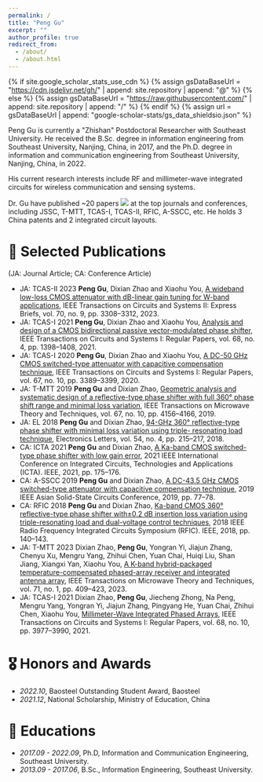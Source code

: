 ```yaml
---
permalink: /
title: "Peng Gu"
excerpt: ""
author_profile: true
redirect_from: 
  - /about/
  - /about.html
---
```


{% if site.google_scholar_stats_use_cdn %}
{% assign gsDataBaseUrl = "https://cdn.jsdelivr.net/gh/" | append: site.repository | append: "@" %}
{% else %}
{% assign gsDataBaseUrl = "https://raw.githubusercontent.com/" | append: site.repository | append: "/" %}
{% endif %}
{% assign url = gsDataBaseUrl | append: "google-scholar-stats/gs_data_shieldsio.json" %}

<span class='anchor' id='about-me'></span>

Peng Gu is currently a "Zhishan" Postdoctoral Researcher with Southeast University. He received the B.Sc. degree in information engineering from Southeast University, Nanjing, China, in 2017, and the Ph.D. degree in information and communication engineering from Southeast University, Nanjing, China, in 2022.

His current research interests include RF and millimeter-wave integrated circuits for wireless communication and sensing systems.

Dr. Gu have published ~20 papers <a href='https://scholar.google.com/citations?user=Urkx3egAAAAJ'><img src="https://img.shields.io/endpoint?url={{ url | url_encode }}&logo=Google%20Scholar&labelColor=f6f6f6&color=9cf&style=flat&label=citations"></a> at the top journals and conferences, including JSSC, T-MTT, TCAS-I, TCAS-II, RFIC, A-SSCC, etc. He holds 3 China patents and 2 integrated circuit layouts.

<!--
# 🔥 News
- *2022.02*: &nbsp;🎉🎉 Lorem ipsum dolor sit amet, consectetur adipiscing elit. Vivamus ornare aliquet ipsum, ac tempus justo dapibus sit amet. 
- *2022.02*: &nbsp;🎉🎉 Lorem ipsum dolor sit amet, consectetur adipiscing elit. Vivamus ornare aliquet ipsum, ac tempus justo dapibus sit amet. 
-->

# 📝 Selected Publications 
(JA: Journal Article; CA: Conference Article)

<!--
<div class='paper-box'><div class='paper-box-image'><div><div class="badge">CVPR 2016</div><img src='images/500x300.png' alt="sym" width="100%"></div></div>
<div class='paper-box-text' markdown="1">

[Deep Residual Learning for Image Recognition](https://openaccess.thecvf.com/content_cvpr_2016/papers/He_Deep_Residual_Learning_CVPR_2016_paper.pdf)

**Kaiming He**, Xiangyu Zhang, Shaoqing Ren, Jian Sun

[**Project**](https://scholar.google.com/citations?view_op=view_citation&hl=zh-CN&user=DhtAFkwAAAAJ&citation_for_view=DhtAFkwAAAAJ:ALROH1vI_8AC) <strong><span class='show_paper_citations' data='DhtAFkwAAAAJ:ALROH1vI_8AC'></span></strong>
- Lorem ipsum dolor sit amet, consectetur adipiscing elit. Vivamus ornare aliquet ipsum, ac tempus justo dapibus sit amet. 
</div>
</div>
-->

- <span class="paper-list-head">JA: TCAS-II 2023</span> **Peng Gu**, Dixian Zhao and Xiaohu You, [A wideband low-loss CMOS attenuator with dB-linear gain tuning for W-band applications](https://ieeexplore.ieee.org/abstract/document/10102658), IEEE Transactions on Circuits and Systems II: Express Briefs, vol. 70, no. 9, pp. 3308–3312, 2023.
- <span class="paper-list-head">JA: TCAS-I 2021</span> **Peng Gu**, Dixian Zhao and Xiaohu You, [Analysis and design of a CMOS bidirectional passive vector-modulated phase shifter](https://ieeexplore.ieee.org/abstract/document/9324957/), IEEE Transactions on Circuits and Systems I: Regular Papers, vol. 68, no. 4, pp. 1398–1408, 2021. 
- <span class="paper-list-head">JA: TCAS-I 2020</span> **Peng Gu**, Dixian Zhao and Xiaohu You, [A DC-50 GHz CMOS switched-type attenuator with capacitive compensation technique](https://ieeexplore.ieee.org/abstract/document/9110720/), IEEE Transactions on Circuits and Systems I: Regular Papers, vol. 67, no. 10, pp. 3389–3399, 2020.
- <span class="paper-list-head">JA: T-MTT 2019</span> **Peng Gu** and Dixian Zhao, [Geometric analysis and systematic design of a reflective-type phase shifter with full 360° phase shift range and minimal loss variation](https://ieeexplore.ieee.org/abstract/document/8809827/), IEEE Transactions on Microwave Theory and Techniques, vol. 67, no. 10, pp. 4156–4166, 2019. 
- <span class="paper-list-head">JA: EL 2018</span> **Peng Gu** and Dixian Zhao, [94-GHz 360° reflective-type phase shifter with minimal loss variation using triple- resonating load technique](https://ieeexplore.ieee.org/abstract/document/8809827/), Electronics Letters, vol. 54, no. 4, pp. 215–217, 2018.
- <span class="paper-list-head">CA: ICTA 2021</span> **Peng Gu** and Dixian Zhao, [A Ka-band CMOS switched-type phase shifter with low gain error](https://ieeexplore.ieee.org/abstract/document/8809827/), 2021 IEEE International Conference on Integrated Circuits, Technologies and Applications (ICTA). IEEE, 2021, pp. 175–176. 
- <span class="paper-list-head">CA: A-SSCC 2019</span> **Peng Gu** and Dixian Zhao, [A DC-43.5 GHz CMOS switched-type attenuator with capacitive compensation technique](https://ieeexplore.ieee.org/abstract/document/8809827/), 2019 IEEE Asian Solid-State Circuits Conference, 2019, pp. 77–78. 
- <span class="paper-list-head">CA: RFIC 2018</span> **Peng Gu** and Dixian Zhao, [Ka-band CMOS 360° reflective-type phase shifter with±0.2 dB insertion loss variation using triple-resonating load and dual-voltage control techniques](https://ieeexplore.ieee.org/abstract/document/8809827/), 2018 IEEE Radio Frequency Integrated Circuits Symposium (RFIC). IEEE, 2018, pp. 140–143.
- <span class="paper-list-head">JA: T-MTT 2023</span> Dixian Zhao, **Peng Gu**, Yongran Yi, Jiajun Zhang, Chenyu Xu, Mengru Yang, Zhihui Chen, Yuan Chai, Huiqi Liu, Shan Jiang, Xiangxi Yan, Xiaohu You, [A K-band hybrid-packaged temperature-compensated phased-array receiver and integrated antenna array](https://ieeexplore.ieee.org/abstract/document/8809827/), IEEE Transactions on Microwave Theory and Techniques, vol. 71, no. 1, pp. 409–423, 2023.
- <span class="paper-list-head">JA: TCAS-I 2021</span> Dixian Zhao, **Peng Gu**, Jiecheng Zhong, Na Peng, Mengru Yang, Yongran Yi, Jiajun Zhang, Pingyang He, Yuan Chai, Zhihui Chen, Xiaohu You, [Millimeter-Wave Integrated Phased Arrays](https://ieeexplore.ieee.org/abstract/document/8809827/), IEEE Transactions on Circuits and Systems I: Regular Papers, vol. 68, no. 10, pp. 3977–3990, 2021.<span class='show_paper_citations' data='Urkx3egAAAAJ:WF5omc3nYNoC'></span>



# 🎖 Honors and Awards
- *2022.10*, Baosteel Outstanding Student Award, Baosteel
- *2021.12*, National Scholarship, Ministry of Education, China

# 📖 Educations
- *2017.09 - 2022.09*, Ph.D, Information and Communication Engineering, Southeast University. 
- *2013.09 - 2017.06*, B.Sc., Information Engineering, Southeast University.

<!--
# 💬 Invited Talks
- *2021.06*, Lorem ipsum dolor sit amet, consectetur adipiscing elit. Vivamus ornare aliquet ipsum, ac tempus justo dapibus sit amet. 
- *2021.03*, Lorem ipsum dolor sit amet, consectetur adipiscing elit. Vivamus ornare aliquet ipsum, ac tempus justo dapibus sit amet.  \| [\[video\]](https://github.com/)
-->

<!--
# 💻 Internships
- *2019.05 - 2020.02*, [Lorem](https://github.com/), China.
-->
